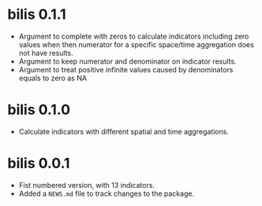 # bilis 0.1.1
* Argument to complete with zeros to calculate indicators including zero values when then numerator for a specific space/time aggregation does not have results.
* Argument to keep numerator and denominator on indicator results.
* Argument to treat positive infinite values caused by denominators equals to zero as NA

# bilis 0.1.0
* Calculate indicators with different spatial and time aggregations.

# bilis 0.0.1
* Fist numbered version, with 13 indicators.
* Added a `NEWS.md` file to track changes to the package.
